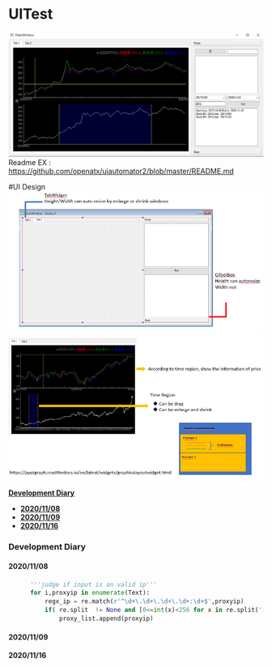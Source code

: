 # UITest
![image](https://github.com/jaylion321/UITest/blob/master/docIMG/UI.PNG)
Readme EX : https://github.com/openatx/uiautomator2/blob/master/README.md

#UI Design
![image](https://github.com/jaylion321/UITest/blob/master/docIMG/UIDesign1.PNG)
![image](https://github.com/jaylion321/UITest/blob/master/docIMG/UIDesign2.PNG)


**[Development Diary](#development-diary)**
  - **[2020/11/08](#20201108)**
  - **[2020/11/09](#20201109)**
  - **[2020/11/16](#20201116)**
  
### Development Diary
#### 2020/11/08
```python
      '''judge if input is an valid ip'''
      for i,proxyip in enumerate(Text):
          regx_ip = re.match(r'^\d+\.\d+\.\d+\.\d+:\d+$',proxyip)
          if( re.split  != None and [0<=int(x)<256 for x in re.split('[\.]',re.split(':', regx_ip.group(0))[0]) ].count(True)==4 ):
              proxy_list.append(proxyip)
```
#### 2020/11/09
#### 2020/11/16